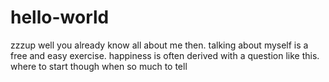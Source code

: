 # hello-world
zzzup
well you already know all about me then.
talking about myself is a free and easy exercise.
happiness is often derived with a question like this.
where to start though when so much to tell
